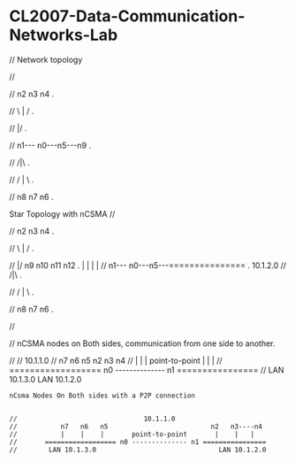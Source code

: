 # CL2007-Data-Communication-Networks-Lab

// Network topology

// 

//        n2 n3 n4              .

//         \ | /                .

//          \|/                 .

//     n1--- n0---n5---n9          .

//          /|\                 .

//         / | \                .

//        n8 n7 n6              .



Star Topology with nCSMA
//

//        n2 n3 n4              .

//         \ | /                .

//          \|/        n9 n10 n11  n12     .
                       |   |   |    |
//     n1--- n0---n5---===============          .
                        10.1.2.0
//          /|\                 .

//         / | \                .

//        n8 n7 n6              .

//


//
nCSMA nodes on Both sides, communication from one side to another.

  //
    //                                10.1.1.0
    //           n7   n6   n5                          n2   n3   n4
    //           |    |    |       point-to-point       |    |   |
    //       ================== n0 -------------- n1 ================
    //        LAN 10.1.3.0                               LAN 10.1.2.0
    
    
    
    nCsma Nodes On Both sides with a P2P connection
   
    
    //                                10.1.1.0
    //           n7   n6   n5                          n2   n3----n4
    //           |    |    |       point-to-point       |    |   |
    //       ================== n0 -------------- n1 ================
    //        LAN 10.1.3.0                               LAN 10.1.2.0
    
    
    
    
    

